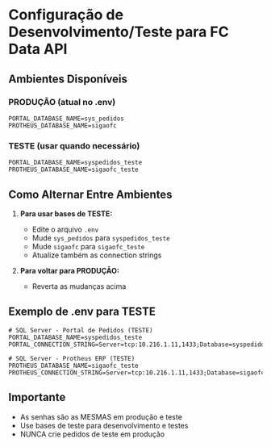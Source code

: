 # Configuração de Desenvolvimento/Teste para FC Data API

## Ambientes Disponíveis

### PRODUÇÃO (atual no .env)
```
PORTAL_DATABASE_NAME=sys_pedidos
PROTHEUS_DATABASE_NAME=sigaofc
```

### TESTE (usar quando necessário)
```
PORTAL_DATABASE_NAME=syspedidos_teste
PROTHEUS_DATABASE_NAME=sigaofc_teste
```

## Como Alternar Entre Ambientes

1. **Para usar bases de TESTE:**
   - Edite o arquivo `.env`
   - Mude `sys_pedidos` para `syspedidos_teste`
   - Mude `sigaofc` para `sigaofc_teste`
   - Atualize também as connection strings

2. **Para voltar para PRODUÇÃO:**
   - Reverta as mudanças acima

## Exemplo de .env para TESTE
```env
# SQL Server - Portal de Pedidos (TESTE)
PORTAL_DATABASE_NAME=syspedidos_teste
PORTAL_CONNECTION_STRING=Server=tcp:10.216.1.11,1433;Database=syspedidos_teste;UID=sa;PWD=5y54dm1n%;TrustServerCertificate=true

# SQL Server - Protheus ERP (TESTE)
PROTHEUS_DATABASE_NAME=sigaofc_teste
PROTHEUS_CONNECTION_STRING=Server=tcp:10.216.1.11,1433;Database=sigaofc_teste;UID=sa;PWD=5y54dm1n%;TrustServerCertificate=true
```

## Importante
- As senhas são as MESMAS em produção e teste
- Use bases de teste para desenvolvimento e testes
- NUNCA crie pedidos de teste em produção
